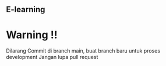 ## E-learning

# Warning !!
 Dilarang Commit di branch main, buat branch baru untuk proses development
 Jangan lupa pull request